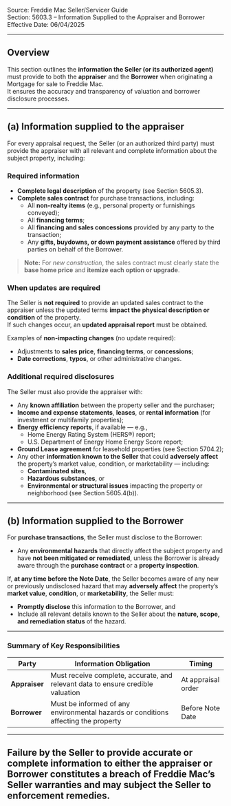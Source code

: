Source: Freddie Mac Seller/Servicer Guide  
Section: 5603.3 – Information Supplied to the Appraiser and Borrower  
Effective Date: 06/04/2025  

---

## Overview
This section outlines the **information the Seller (or its authorized agent)** must provide to both the **appraiser** and the **Borrower** when originating a Mortgage for sale to Freddie Mac.  
It ensures the accuracy and transparency of valuation and borrower disclosure processes.

---

## (a) Information supplied to the appraiser
For every appraisal request, the Seller (or an authorized third party) must provide the appraiser with all relevant and complete information about the subject property, including:

### Required information
- **Complete legal description** of the property (see Section 5605.3).  
- **Complete sales contract** for purchase transactions, including:
  - All **non-realty items** (e.g., personal property or furnishings conveyed);  
  - All **financing terms**;  
  - All **financing and sales concessions** provided by any party to the transaction;  
  - Any **gifts, buydowns, or down payment assistance** offered by third parties on behalf of the Borrower.  

> **Note:** For *new construction*, the sales contract must clearly state the **base home price** and **itemize each option or upgrade**.

### When updates are required
The Seller is **not required** to provide an updated sales contract to the appraiser unless the updated terms **impact the physical description or condition** of the property.  
If such changes occur, an **updated appraisal report** must be obtained.

Examples of **non-impacting changes** (no update required):
- Adjustments to **sales price**, **financing terms**, or **concessions**;  
- **Date corrections**, **typos**, or other administrative changes.

### Additional required disclosures
The Seller must also provide the appraiser with:
- Any **known affiliation** between the property seller and the purchaser;  
- **Income and expense statements**, **leases**, or **rental information** (for investment or multifamily properties);  
- **Energy efficiency reports**, if available — e.g.,  
  - Home Energy Rating System (HERS®) report;  
  - U.S. Department of Energy Home Energy Score report;  
- **Ground Lease agreement** for leasehold properties (see Section 5704.2);  
- Any other **information known to the Seller** that could **adversely affect** the property’s market value, condition, or marketability — including:
  - **Contaminated sites**,  
  - **Hazardous substances**, or  
  - **Environmental or structural issues** impacting the property or neighborhood (see Section 5605.4(b)).

---

## (b) Information supplied to the Borrower
For **purchase transactions**, the Seller must disclose to the Borrower:
- Any **environmental hazards** that directly affect the subject property and have **not been mitigated or remediated**, unless the Borrower is already aware through the **purchase contract** or a **property inspection**.

If, **at any time before the Note Date**, the Seller becomes aware of any new or previously undisclosed hazard that may **adversely affect** the property’s **market value**, **condition**, or **marketability**, the Seller must:
- **Promptly disclose** this information to the Borrower, and  
- Include all relevant details known to the Seller about the **nature, scope, and remediation status** of the hazard.

---

### Summary of Key Responsibilities
| Party | Information Obligation | Timing |
|-------|------------------------|---------|
| **Appraiser** | Must receive complete, accurate, and relevant data to ensure credible valuation | At appraisal order |
| **Borrower** | Must be informed of any environmental hazards or conditions affecting the property | Before Note Date |

---

Failure by the Seller to provide accurate or complete information to either the appraiser or Borrower constitutes a **breach of Freddie Mac’s Seller warranties** and may subject the Seller to enforcement remedies.
---
